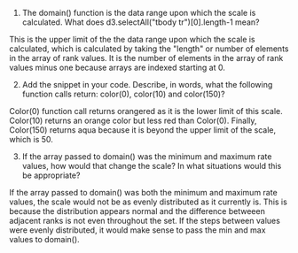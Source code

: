 1. The domain() function is the data range upon which the scale is calculated. What does d3.selectAll("tbody tr")[0].length-1 mean?

This is the upper limit of the the data range upon which the scale is calculated, which is calculated by taking the "length" or number of elements in the array of rank values. It is the number of elements in the array of rank values minus one because arrays are indexed starting at 0. 

2. Add the snippet in your code. Describe, in words, what the following function calls return: color(0), color(10) and color(150)?

Color(0) function call returns orangered as it is the lower limit of this scale. Color(10) returns an orange color but less red than Color(0). Finally, Color(150) returns aqua because it is beyond the upper limit of the scale, which is 50.

3. If the array passed to domain() was the minimum and maximum rate values, how would that change the scale? In what situations would this be appropriate?

If the array passed to domain() was both the minimum and maximum rate values, the scale would not be as evenly distributed as it currently is. This is because the distribution appears normal and the difference betweeen adjacent ranks is not even throughout the set. If the steps between values were evenly distributed, it would make sense to pass the min and max values to domain().